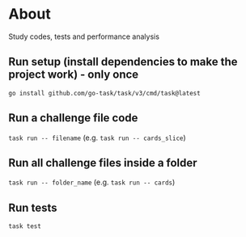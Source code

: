 # About
Study codes, tests and performance analysis

## Run setup (install dependencies to make the project work) - only once

`go install github.com/go-task/task/v3/cmd/task@latest`

## Run a challenge file code

`task run -- filename` (e.g. `task run -- cards_slice`)

## Run all challenge files inside a folder

`task run -- folder_name` (e.g. `task run -- cards`)

## Run tests

`task test`

